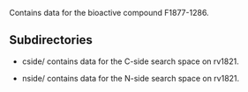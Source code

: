 Contains data for the bioactive compound F1877-1286.

## Subdirectories

- cside/ contains data for the C-side search space on rv1821.

- nside/ contains data for the N-side search space on rv1821.


